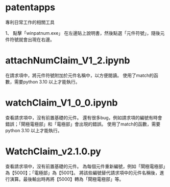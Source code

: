 # patentapps
專利日常工作的相關工具

1、
點擊「winpatnum.exe」
在左邊貼上說明書，然後點選「元件符號」，隨後元件符號就會出現在右邊。


# attachNumClaim_V1_2.ipynb
在請求項中，將元件符號附加於元件名稱中，以方便閱讀。
使用了match的函數，需要python 3.10 以上才能執行。


# watchClaim_V1_0_0.ipynb
查看請求項中，沒有前置基礎的元件。
還有很多bug，例如請求項的編號有時會錯誤；「閘極電極部」和「電極部」會出現的錯誤。
使用了match的函數，需要python 3.10 以上才能執行。

# WatchClaim_v2.1.0.py
查看請求項中，沒有前置基礎的元件。
為每個元件重新編號，例如「閘極電極部」為【5000】；「電極部」為【5001】。
將該些編號替代請求項中的元件名稱後，進行演算。最後輸出時再將【5000】轉為「閘極電極部」等。
